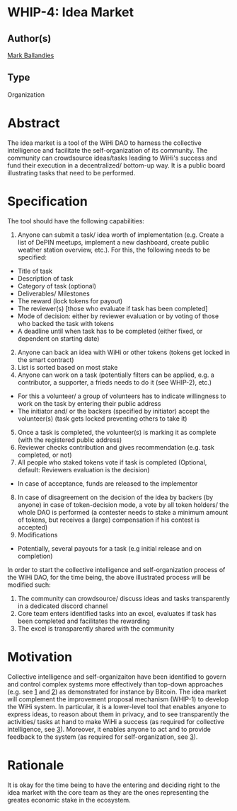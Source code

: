 # WHIP-4: Idea Market 

## Author(s)
[Mark Ballandies]()

## Type 
Organization

# Abstract 
The idea market is a tool of the WiHi DAO to harness the collective intelligence and facilitate the self-organization of its community. The community can crowdsource ideas/tasks leading to WiHi's success and fund their execution in a decentralized/ bottom-up way. It is a public board illustrating tasks that need to be performed.

# Specification 

The tool should have the following capabilities:

1. Anyone can submit a task/ idea worth of implementation (e.g. Create a list of DePIN meetups, implement a new dashboard, create public weather station overview, etc.). For this, the following needs to be specified:
- Title of task
- Description of task
- Category of task (optional)
- Deliverables/ Milestones
- The reward (lock tokens for payout)
- The reviewer(s) [those who evaluate if task has been completed]
- Mode of decision: either by reviewer evaluation or by voting of those who backed the task with tokens
- A deadline until when task has to be completed (either fixed, or dependent on starting date)

2. Anyone can back an idea with WiHi or other tokens (tokens get locked in the smart contract)
3. List is sorted based on most stake 
4. Anyone can work on a task (potentially filters can be applied, e.g. a contributor, a supporter, a frieds needs to do it (see WHIP-2), etc.) 
- For this a volunteer/ a group of volunteers has to indicate willingness to work on the task by entering their public address
- The initiator and/ or the backers (specified by initiator) accept the volunteer(s) (task gets locked preventing others to take it)
5. Once a task is completed, the volunteer(s) is marking it as complete (with the registered public address)
6. Reviewer checks contribution and gives recommendation (e.g. task completed, or not)
7. All people who staked tokens vote if task is completed (Optional, default: Reviewers evaluation is the decision)
- In case of acceptance, funds are released to the implementor
8. In case of disagreement on the decision of the idea by backers (by anyone) in case of token-decision mode, a vote by all token holders/ the whole DAO is performed (a contester needs to stake a minimum amount of tokens, but receives a (large) compensation if his contest is accepted) 
9. Modifications
- Potentially, several payouts for a task (e.g initial release and on completion)

In order to start the collective intelligence and self-organization process of the WiHi DAO, for the time being, the above illustrated process will be modified such:

1. The community can crowdsource/ discuss ideas and tasks transparently in a dedicated discord channel
2. Core team enters identified tasks into an excel, evaluates if task has been completed and facilitates the rewarding
3. The excel is transparently shared with the community


# Motivation 

Collective intelligence and self-organizaiton have been identified to govern and control complex systems more effectively than top-down approaches (e.g. see [1](https://www.researchgate.net/publication/364949613_Democracy_by_Design_Perspectives_for_Digitally_Assisted_Participatory_Upgrades_of_Society) and [2](https://link.springer.com/book/10.1007/978-3-030-62330-2)) as demonstrated for instance by Bitcoin.
The idea market will complement the improvement proposal mechanism (WHIP-1) to develop the WiHi system. In particular, it is a lower-level tool that enables anyone to express ideas, to reason about them in privacy, and to see transparently the activities/ tasks at hand to make WiHi a success (as required for collective intelligence, see [3](https://medium.com/coinmonks/complex-systems-part-2-managing-complexity-with-bottom-up-solutions-9d6fadd88cc4)). Moreover, it enables anyone to act and to provide feedback to the system (as required for self-organization, see [3](https://medium.com/coinmonks/complex-systems-part-2-managing-complexity-with-bottom-up-solutions-9d6fadd88cc4)).


# Rationale
It is okay for the time being to have the entering and deciding right to the idea market with the core team as they are the ones representing the greates economic stake in the ecosystem. 